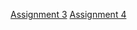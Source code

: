 [Assignment 3](https://github.com/Subash1000/wt-lab-assignment/tree/main/Assignments)
[Assignment 4 ](https://github.com/Subash1000/wt-lab-assignment/tree/main/Assignments/Assignment%204)
